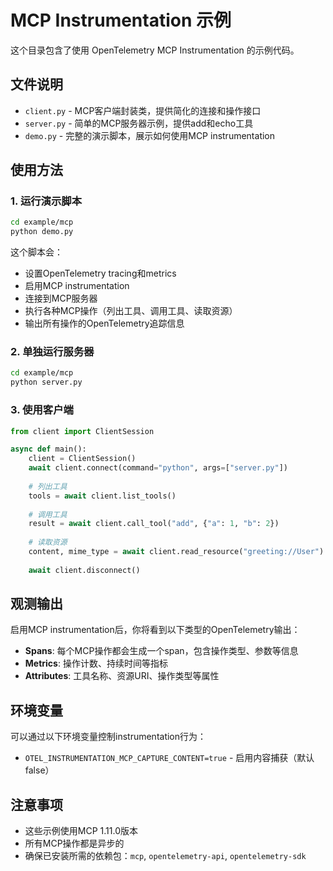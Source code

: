 # MCP Instrumentation 示例

这个目录包含了使用 OpenTelemetry MCP Instrumentation 的示例代码。

## 文件说明

- `client.py` - MCP客户端封装类，提供简化的连接和操作接口
- `server.py` - 简单的MCP服务器示例，提供add和echo工具
- `demo.py` - 完整的演示脚本，展示如何使用MCP instrumentation

## 使用方法

### 1. 运行演示脚本

```bash
cd example/mcp
python demo.py
```

这个脚本会：
- 设置OpenTelemetry tracing和metrics
- 启用MCP instrumentation
- 连接到MCP服务器
- 执行各种MCP操作（列出工具、调用工具、读取资源）
- 输出所有操作的OpenTelemetry追踪信息

### 2. 单独运行服务器

```bash
cd example/mcp
python server.py
```

### 3. 使用客户端

```python
from client import ClientSession

async def main():
    client = ClientSession()
    await client.connect(command="python", args=["server.py"])
    
    # 列出工具
    tools = await client.list_tools()
    
    # 调用工具
    result = await client.call_tool("add", {"a": 1, "b": 2})
    
    # 读取资源
    content, mime_type = await client.read_resource("greeting://User")
    
    await client.disconnect()
```

## 观测输出

启用MCP instrumentation后，你将看到以下类型的OpenTelemetry输出：

- **Spans**: 每个MCP操作都会生成一个span，包含操作类型、参数等信息
- **Metrics**: 操作计数、持续时间等指标
- **Attributes**: 工具名称、资源URI、操作类型等属性

## 环境变量

可以通过以下环境变量控制instrumentation行为：

- `OTEL_INSTRUMENTATION_MCP_CAPTURE_CONTENT=true` - 启用内容捕获（默认false）

## 注意事项

- 这些示例使用MCP 1.11.0版本
- 所有MCP操作都是异步的
- 确保已安装所需的依赖包：`mcp`, `opentelemetry-api`, `opentelemetry-sdk` 